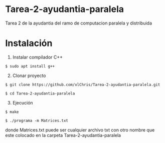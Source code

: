 # Tarea-2-ayudantia-paralela

Tarea 2 de la ayudantia del ramo de computacion paralela y distribuida

# Instalación

1. Instalar compilador C++

```$ sudo apt install g++```

2. Clonar proyecto

```$ git clone https://github.com/xlChris/Tarea-2-ayudantia-paralela.git```

```$ cd Tarea-2-ayudantia-paralela```

3. Ejecución

```$ make```

```$ ./programa -m Matrices.txt```

donde Matrices.txt puede ser cualquier archivo txt con otro nombre que este colocado en la carpeta Tarea-2-ayudantia-paralela
